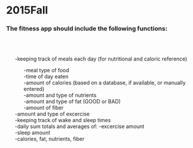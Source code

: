 # 2015Fall

<h3>The fitness app should include the following functions:</h3>
<br><br>
<ol>-keeping track of meals each day (for nutritional and caloric reference)
<ol>-meal type of food<br>
    -time of day eaten<br>
    -amount of calories (based on a database, if available, or manually entered)<br>
    -amount and type of nutrients<br>
    -amount and type of fat (GOOD or BAD)<br>
    -amount of fiber<br></ol>
-amount and type of excercise<br>
-keeping track of wake and sleep times<br>
-daily sum totals and averages of:
    -excercise amount<br>
    -sleep amount<br>
    -calories, fat, nutrients, fiber</ol></ol>
